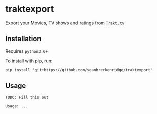 # traktexport

Export your Movies, TV shows and ratings from [`Trakt.tv`](https://trakt.tv/)

## Installation

Requires `python3.6+`

To install with pip, run:

    pip install 'git+https://github.com/seanbreckenridge/traktexport'

## Usage

```
TODO: Fill this out

Usage: ...
```

